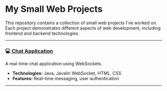 # My Small Web Projects

This repository contains a collection of small web projects I've worked on. Each project demonstrates different aspects of web development, including frontend and backend technologies.

---

### 💻 [Chat Application](01-Chat-Application)
A real-time chat application using WebSockets.

- **Technologies:** Java, Javalin WebSocket, HTML, CSS
- **Features:** Real-time messaging, user authentication

---

